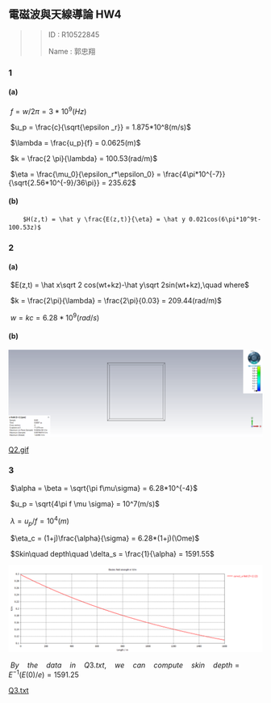 ## 電磁波與天線導論 HW4

> >ID : R10522845
> >
> >Name : 郭忠翔

### 1 

#### (a)

​		$f = w/2 \pi = 3*10^9(Hz)$

​		$u_p = \frac{c}{\sqrt{\epsilon _r}} = 1.875*10^8(m/s)$

​		$\lambda = \frac{u_p}{f} = 0.0625(m)$

​		$k = \frac{2 \pi}{\lambda} = 100.53(rad/m)$

​		$\eta = \frac{\mu_0}{\epsilon_r*\epsilon_0} = \frac{4\pi*10^{-7}}{\sqrt{2.56*10^{-9}/36\pi}} = 235.62$

#### (b)

 		$H(z,t) = \hat y \frac{E(z,t)}{\eta} = \hat y 0.021cos(6\pi*10^9t-100.53z)$

### 2

#### (a)

​		$E(z,t) = \hat x\sqrt 2 cos(wt+kz)-\hat y\sqrt 2sin(wt+kz),\quad where$

​		$k = \frac{2\pi}{\lambda} = \frac{2\pi}{0.03} = 209.44(rad/m)$

​		$w = kc = 6.28*10^{9}(rad/s)$

#### (b)

<img src="./Q2.gif" style="zoom: 100%" />

[Q2.gif](./Q2.gif)

### 3

​		$\alpha = \beta = \sqrt{\pi f\mu\sigma} = 6.28*10^{-4}$

​		$u_p = \sqrt{4\pi f \mu \sigma} = 10^7(m/s)$

​		$\lambda = u_p/f = 10^4(m)$

​		$\eta_c = (1+j)\frac{\alpha}{\sigma} = 6.28*(1+j)(\Ome)$

​		$Skin\quad depth\quad \delta_s = \frac{1}{\alpha} = 1591.55$

![](./IMG/HW4Q2.png)

​		$By\quad the\quad data\quad in\quad Q3.txt,\quad we\quad can\quad compute\quad skin\quad depth = E^{-1}(E(0)/e) = 1591.25$

[Q3.txt](./Q3.txt)

